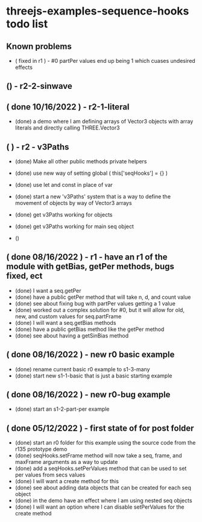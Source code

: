 # threejs-examples-sequence-hooks todo list

## Known problems
* ( fixed in r1 ) - #0 partPer values end up being 1 which cuases undesired effects 

## () - r2-2-sinwave

## ( done 10/16/2022 ) - r2-1-literal
* (done) a demo where I am defining arrays of Vector3 objects with array literals and directly calling THREE.Vector3

## ( ) - r2 - v3Paths
* (done) Make all other public methods private helpers 
* (done) use new way of setting global \( this\[\'seqHooks\'\] = \{\} \)
* (done) use let and const in place of var
* (done) start a new 'v3Paths' system that is a way to define the movement of objects by way of Vector3 arrays
* (done) get v3Paths working for objects
* (done) get v3Paths working for main seq object

* ()

## ( done 08/16/2022 ) - r1 - have an r1 of the module with getBias, getPer methods, bugs fixed, ect
* (done) I want a seq.getPer
* (done) have a public getPer method that will take n, d, and count value
* (done) see about fixing bug with partPer values getting a 1 value
* (done) worked out a complex solution for #0, but it will allow for old, new, and custom values for seq.partFrame
* (done) I will want a seq.getBias methods
* (done) have a public getBias method like the getPer method
* (done) see about having a getSinBias method

## ( done 08/16/2022 ) - new r0 basic example
* (done) rename current basic r0 example to s1-3-many
* (done) start new s1-1-basic that is just a basic starting example

## ( done 08/16/2022 ) - new r0-bug example
* (done) start an s1-2-part-per example

## ( done 05/12/2022 ) - first state of for post folder
* (done) start an r0 folder for this example using the source code from the r135 prototype demo
* (done) seqHooks.setFrame method will now take a seq, frame, and maxFrame arguments as a way to update
* (done) add a seqHooks.setPerValues method that can be used to set per values from secs values
* (done) I will want a create method for this
* (done) see about adding data objects that can be created for each seq object
* (done) in the demo have an effect where I am using nested seq objects
* (done) I will want an option where I can disable setPerValues for the create method
